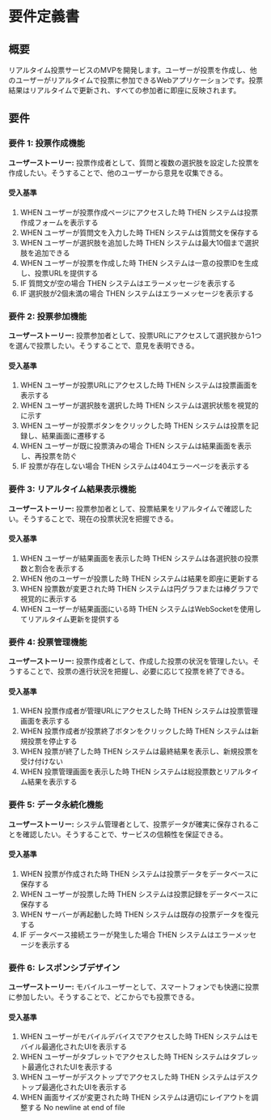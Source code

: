 # 要件定義書

## 概要

リアルタイム投票サービスのMVPを開発します。ユーザーが投票を作成し、他のユーザーがリアルタイムで投票に参加できるWebアプリケーションです。投票結果はリアルタイムで更新され、すべての参加者に即座に反映されます。

## 要件

### 要件 1: 投票作成機能

**ユーザーストーリー:** 投票作成者として、質問と複数の選択肢を設定した投票を作成したい。そうすることで、他のユーザーから意見を収集できる。

#### 受入基準

1. WHEN ユーザーが投票作成ページにアクセスした時 THEN システムは投票作成フォームを表示する
2. WHEN ユーザーが質問文を入力した時 THEN システムは質問文を保存する
3. WHEN ユーザーが選択肢を追加した時 THEN システムは最大10個まで選択肢を追加できる
4. WHEN ユーザーが投票を作成した時 THEN システムは一意の投票IDを生成し、投票URLを提供する
5. IF 質問文が空の場合 THEN システムはエラーメッセージを表示する
6. IF 選択肢が2個未満の場合 THEN システムはエラーメッセージを表示する

### 要件 2: 投票参加機能

**ユーザーストーリー:** 投票参加者として、投票URLにアクセスして選択肢から1つを選んで投票したい。そうすることで、意見を表明できる。

#### 受入基準

1. WHEN ユーザーが投票URLにアクセスした時 THEN システムは投票画面を表示する
2. WHEN ユーザーが選択肢を選択した時 THEN システムは選択状態を視覚的に示す
3. WHEN ユーザーが投票ボタンをクリックした時 THEN システムは投票を記録し、結果画面に遷移する
4. WHEN ユーザーが既に投票済みの場合 THEN システムは結果画面を表示し、再投票を防ぐ
5. IF 投票が存在しない場合 THEN システムは404エラーページを表示する

### 要件 3: リアルタイム結果表示機能

**ユーザーストーリー:** 投票参加者として、投票結果をリアルタイムで確認したい。そうすることで、現在の投票状況を把握できる。

#### 受入基準

1. WHEN ユーザーが結果画面を表示した時 THEN システムは各選択肢の投票数と割合を表示する
2. WHEN 他のユーザーが投票した時 THEN システムは結果を即座に更新する
3. WHEN 投票数が変更された時 THEN システムは円グラフまたは棒グラフで視覚的に表示する
4. WHEN ユーザーが結果画面にいる時 THEN システムはWebSocketを使用してリアルタイム更新を提供する

### 要件 4: 投票管理機能

**ユーザーストーリー:** 投票作成者として、作成した投票の状況を管理したい。そうすることで、投票の進行状況を把握し、必要に応じて投票を終了できる。

#### 受入基準

1. WHEN 投票作成者が管理URLにアクセスした時 THEN システムは投票管理画面を表示する
2. WHEN 投票作成者が投票終了ボタンをクリックした時 THEN システムは新規投票を停止する
3. WHEN 投票が終了した時 THEN システムは最終結果を表示し、新規投票を受け付けない
4. WHEN 投票管理画面を表示した時 THEN システムは総投票数とリアルタイム結果を表示する

### 要件 5: データ永続化機能

**ユーザーストーリー:** システム管理者として、投票データが確実に保存されることを確認したい。そうすることで、サービスの信頼性を保証できる。

#### 受入基準

1. WHEN 投票が作成された時 THEN システムは投票データをデータベースに保存する
2. WHEN ユーザーが投票した時 THEN システムは投票記録をデータベースに保存する
3. WHEN サーバーが再起動した時 THEN システムは既存の投票データを復元する
4. IF データベース接続エラーが発生した場合 THEN システムはエラーメッセージを表示する

### 要件 6: レスポンシブデザイン

**ユーザーストーリー:** モバイルユーザーとして、スマートフォンでも快適に投票に参加したい。そうすることで、どこからでも投票できる。

#### 受入基準

1. WHEN ユーザーがモバイルデバイスでアクセスした時 THEN システムはモバイル最適化されたUIを表示する
2. WHEN ユーザーがタブレットでアクセスした時 THEN システムはタブレット最適化されたUIを表示する
3. WHEN ユーザーがデスクトップでアクセスした時 THEN システムはデスクトップ最適化されたUIを表示する
4. WHEN 画面サイズが変更された時 THEN システムは適切にレイアウトを調整する
 No newline at end of file
